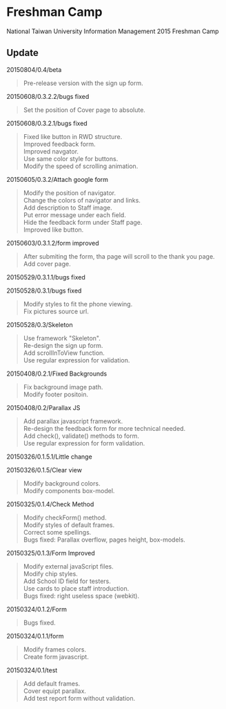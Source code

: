 # Freshman Camp

National Taiwan University Information Management 2015 Freshman Camp

## Update

20150804/0.4/beta
> Pre-release version with the sign up form.

20150608/0.3.2.2/bugs fixed
> Set the position of Cover page to absolute.  

20150608/0.3.2.1/bugs fixed
> Fixed like button in RWD structure.  
> Improved feedback form.  
> Improved navgator.  
> Use same color style for buttons.  
> Modify the speed of scrolling animation.  

20150605/0.3.2/Attach google form
> Modify the position of navigator.  
> Change the colors of navigator and links.  
> Add description to Staff image.  
> Put error message under each field.  
> Hide the feedback form under Staff page.  
> Improved like button.  

20150603/0.3.1.2/form improved
> After submiting the form, tha page will scroll to the thank you page.  
> Add cover page.  

20150529/0.3.1.1/bugs fixed

20150528/0.3.1/bugs fixed
> Modify styles to fit the phone viewing.  
> Fix pictures source url.  

20150528/0.3/Skeleton
> Use framework "Skeleton".  
> Re-design the sign up form.  
> Add scrollInToView function.  
> Use regular expression for validation.  

20150408/0.2.1/Fixed Backgrounds
> Fix background image path.  
> Modify footer positoin.  

20150408/0.2/Parallax JS
> Add parallax javascript framework.  
> Re-design the feedback form for more technical needed.  
> Add check(), validate() methods to form.  
> Use regular expression for form validation.  

20150326/0.1.5.1/Little change

20150326/0.1.5/Clear view
> Modify background colors.  
> Modify components box-model.  

20150325/0.1.4/Check Method
> Modify checkForm() method.  
> Modify styles of default frames.  
> Correct some spellings.  
> Bugs fixed: Parallax overflow, pages height, box-models.  

20150325/0.1.3/Form Improved
> Modify external javaScript files.  
> Modify chip styles.  
> Add School ID field for testers.  
> Use cards to place staff introduction.  
> Bugs fixed: right useless space (webkit).  

20150324/0.1.2/Form
> Bugs fixed.  

20150324/0.1.1/form
> Modify frames colors.  
> Create form javascript.  

20150324/0.1/test
> Add default frames.  
> Cover equipt parallax.  
> Add test report form without validation.  

